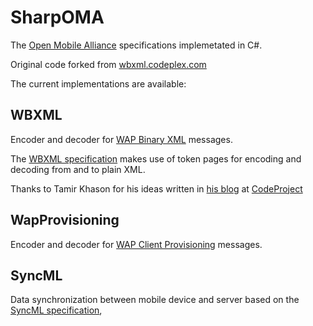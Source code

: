 SharpOMA
========
The [Open Mobile Alliance](http://www.openmobilealliance.org) specifications implemetated in C#.

Original code forked from [wbxml.codeplex.com](http://wbxml.codeplex.com)

The current implementations are available:

WBXML
--------
Encoder and decoder for [WAP Binary XML](http://en.wikipedia.org/wiki/WBXML) messages.

The [WBXML specification](http://www.openmobilealliance.org/tech/affiliates/wap/wap-192-wbxml-20010725-a.pdf)
makes use of token pages for encoding and decoding from and to plain XML. 

Thanks to Tamir Khason for his ideas written in [his blog](http://khason.net/blog/wbxml-support-in-c-or-lets-make-it-smaller/) at [CodeProject](http://www.codeproject.com/Articles/21138/WBXML-Support-in-C-Handy)

WapProvisioning
---------------
Encoder and decoder for [WAP Client Provisioning](http://en.wikipedia.org/wiki/WBXML) messages.

SyncML
------
Data synchronization between mobile device and server based on the [SyncML specification](http://www.syncml.org),
